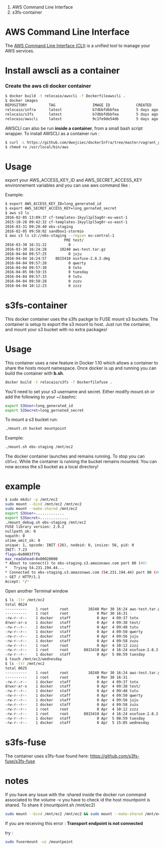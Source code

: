 1. AWS Command Line Interface
2. s3fs-container


# AWS Command Line Interface 
The [AWS Command Line Interface (CLI)](http://docs.aws.amazon.com/cli/latest/reference/) is a unified tool to manage your AWS services.

# Install awscli as a container


### Create the aws cli docker container

```bash 
$ docker build -t relocaio/awscli -f Dockerfileawscli .
$ docker images
REPOSITORY          TAG                 IMAGE ID            CREATED             SIZE
relocaio/infra      latest              b7dbbfdbbfea        5 days ago          495.8 MB
relocaio/s3fs       latest              b7dbbfdbbfea        5 days ago          495.8 MB
relocaio/awscli     latest              9c1fe9de54db        5 days ago          486.2 MB
```




AWSCLI can also be run __inside a container__, from a small bash script wrapper. To install AWSCLI as a container run :


```bash
$ curl -L https://github.com/dwojciec/dockerInfra/tree/master/vagrant_getting_started/docker/aws/awscli/run.sh > /usr/local/bin/aws
$ chmod +x /usr/local/bin/aws
```

# Usage 
export your AWS_ACCESS_KEY_ID and AWS_SECRET_ACCESS_KEY environnement variables 
and you can use aws command like :

Example:
```bash
$ export AWS_ACCESS_KEY_ID=long_generated_id
$ export AWS_SECRET_ACCESS_KEY=long_gernated_secret
$ aws s3 ls
2016-02-05 13:09:37 cf-templates-1kyyl1pl5ag0r-eu-west-1
2015-10-28 09:42:32 cf-templates-1kyyl1pl5ag0r-us-east-1
2016-03-31 09:28:40 ebs-staging
2016-02-05 09:58:02 sandbox1-stormio
$ aws s3 ls s3://ebs-staging --region eu-central-1
                           PRE test/
2016-03-30 16:31:22          0 -
2016-03-30 16:24:28      10240 aws-test.tar.gz
2016-04-04 09:57:25          0 juju
2016-04-04 16:24:57    8815410 osxfuse-2.8.3.dmg
2016-04-04 09:57:28          0 qwerty
2016-04-04 09:57:30          0 toto
2016-04-05 08:59:15          0 tuesday
2016-04-04 09:57:33          0 tutu
2016-04-04 09:58:28          0 zuzu
2016-04-04 10:12:23          0 zzzz
```
 
 
# s3fs-container
This docker container uses the s3fs packge to FUSE mount s3 buckets.  The container is setup to export the s3 mount to host.  Just run the container, and mount your s3 bucket with no extra packages!

# Usage
This container uses a new feature in Docker 1.10 which allows a container to share the hosts mount namespace.  Once docker is up and running you can build the container with __b.sh__.

```bash
docker build -t relocaio/s3fs -f Dockerfilefuse .
```


You'll need to set your s3 username and secret.  Either modify mount.sh or add the following to your ~/.bashrc:
```bash
export S3User=long_generated_id
export S3Secret=long_gernated_secret
```
To mount a s3 bucket run:
```bash
./mount.sh bucket mountpoint
```

Example:
```bash
./mount.sh ebs-staging /mnt/ec2
```
The docker container launches and remains running.  To stop you can ctrl+c.  While the container is running the bucket remains mounted.  You can now access the s3 bucket as a local directory!

# example

```bash
$ sudo mkdir -p /mnt/ec2
sudo mount --bind /mnt/ec2 /mnt/ec2
sudo mount --make-shared /mnt/ec2
export S3User=.............
export S3Secret=.............
./mount_debug.sh ebs-staging /mnt/ec2
FUSE library version: 2.9.2
nullpath_ok: 0
nopath: 0
utime_omit_ok: 0
unique: 1, opcode: INIT (26), nodeid: 0, insize: 56, pid: 0
INIT: 7.23
flags=0x0003f7fb
max_readahead=0x00020000
* About to connect() to ebs-staging.s3.amazonaws.com port 80 (#0)
*   Trying 54.231.194.44...
* Connected to ebs-staging.s3.amazonaws.com (54.231.194.44) port 80 (#0)
> GET / HTTP/1.1
Accept: */*
```

Open another Terminal window
```bash
$ ls -ltr /mnt/ec2
total 8624
----------    1 root     root         10240 Mar 30 16:24 aws-test.tar.gz
----------    1 root     root             0 Mar 30 16:31 -
-rw-r--r--    1 docker   staff            0 Apr  4 09:37 toto
drwxr-xr-x    1 docker   staff            0 Apr  4 09:38 test/
-rw-r--r--    1 docker   staff            0 Apr  4 09:48 tutu
-rw-r--r--    1 docker   staff            0 Apr  4 09:50 qwerty
-rw-r--r--    1 docker   staff            0 Apr  4 09:56 juju
-rw-r--r--    1 docker   staff            0 Apr  4 09:58 zuzu
-rw-r--r--    1 root     root             0 Apr  4 10:12 zzzz
-rw-r--r--    1 root     root       8815410 Apr  4 16:24 osxfuse-2.8.3.dmg
-rw-r--r--    1 docker   staff            0 Apr  5 08:59 tuesday
$ touch /mnt/ec2/wednesday
$ ls -ltr /mnt/ec2
total 8625
----------    1 root     root         10240 Mar 30 16:24 aws-test.tar.gz
----------    1 root     root             0 Mar 30 16:31 -
-rw-r--r--    1 docker   staff            0 Apr  4 09:37 toto
drwxr-xr-x    1 docker   staff            0 Apr  4 09:38 test/
-rw-r--r--    1 docker   staff            0 Apr  4 09:48 tutu
-rw-r--r--    1 docker   staff            0 Apr  4 09:50 qwerty
-rw-r--r--    1 docker   staff            0 Apr  4 09:56 juju
-rw-r--r--    1 docker   staff            0 Apr  4 09:58 zuzu
-rw-r--r--    1 root     root             0 Apr  4 10:12 zzzz
-rw-r--r--    1 root     root       8815410 Apr  4 16:24 osxfuse-2.8.3.dmg
-rw-r--r--    1 docker   staff            0 Apr  5 08:59 tuesday
-rw-r--r--    1 docker   staff            0 Apr  5 15:05 wednesday
```

# s3fs-fuse
The container uses s3fs-fuse found here: https://github.com/s3fs-fuse/s3fs-fuse

# notes
If you have any issue with the :shared inside the docker run command associated to the volume -v you have to check id the host mountpoint is shared. To share it (mountpoint.sh /mnt/ec2)

```bash
sudo mount --bind /mnt/ec2 /mnt/ec2 && sudo mount --make-shared /mnt/ec2
```

If you are receiving this error :
__Transport endpoint is not connected__

try :

```bash
sudo fusermount -uz /mountpoint
``` 
